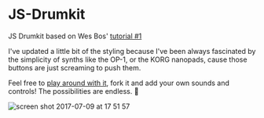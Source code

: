 # JS-Drumkit
JS Drumkit based on Wes Bos' [tutorial #1](https://www.youtube.com/watch?v=VuN8qwZoego)

I've updated a little bit of the styling because I've been always fascinated by the simplicity of synths like the OP-1, or the KORG nanopads, cause those buttons are just screaming to push them.

Feel free to [play around with it](https://javpet.github.io/JS-Drumkit/), fork it and add your own sounds and controls! The possibilities are endless. 🙌

![screen shot 2017-07-09 at 17 51 57](https://user-images.githubusercontent.com/9334646/27995479-62d8e404-64cf-11e7-9baf-402c486b313e.png)


